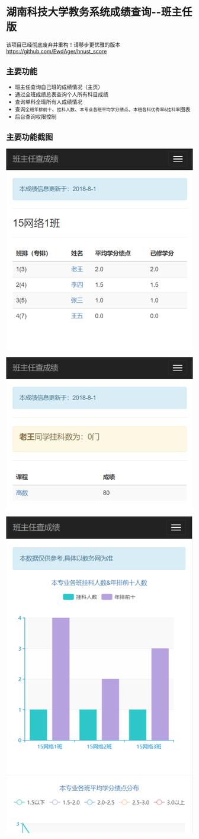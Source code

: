 # 湖南科技大学教务系统成绩查询--班主任版

该项目已经彻底废弃并重构！请移步更优雅的版本
https://github.com/EwdAger/hnust_score

## 主要功能

- 班主任查询自己班的成绩情况（主页）
- 通过全班成绩总表查询个人所有科目成绩
- 查询单科全班所有人成绩情况
- 查询`全班年排前十`、`挂科人数`、`本专业各班平均学分绩点`、`本班各科优秀率&挂科率`图表
- 后台查询权限控制

## 主要功能截图

![班级成绩](https://github.com/EwdAger/hnust-score-query/blob/master/ScreenShot/1.png)

![个人成绩](https://github.com/EwdAger/hnust-score-query/blob/master/ScreenShot/2.png)

![班级成绩图表](https://github.com/EwdAger/hnust-score-query/blob/master/ScreenShot/3.png)
